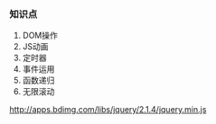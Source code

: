 ### 知识点

1. DOM操作
2. JS动画
3. 定时器
4. 事件运用
5. 函数递归
6. 无限滚动

http://apps.bdimg.com/libs/jquery/2.1.4/jquery.min.js